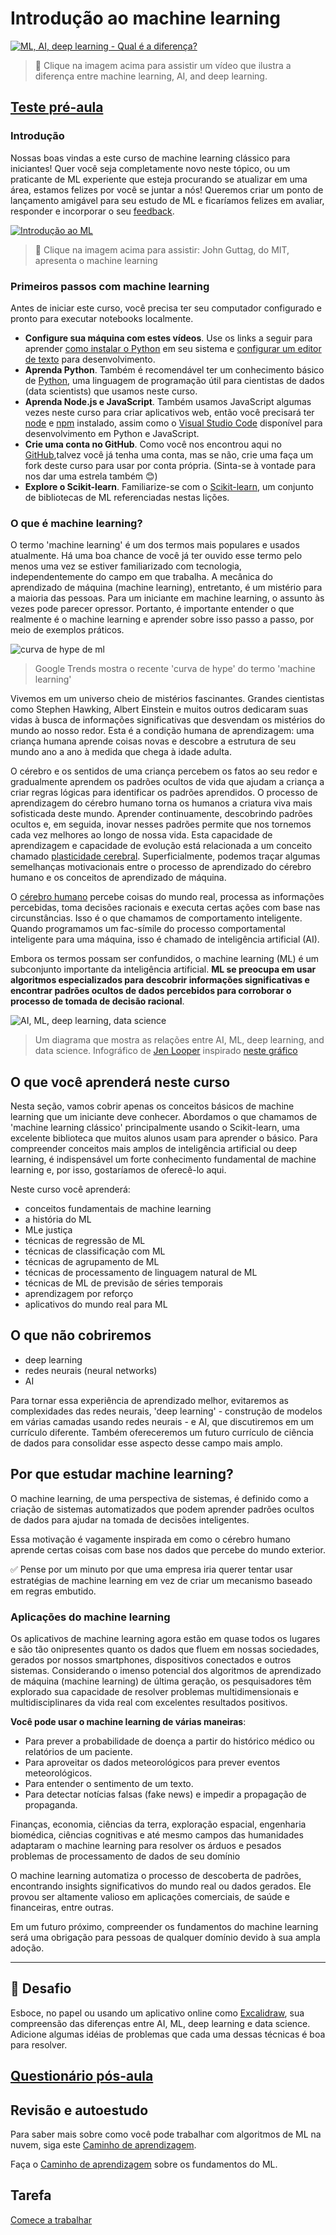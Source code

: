 # Introdução ao machine learning

[![ML, AI, deep learning - Qual é a diferença?](https://img.youtube.com/vi/lTd9RSxS9ZE/0.jpg)](https://youtu.be/lTd9RSxS9ZE "ML, AI, deep learning - Qual é a diferença?")

> 🎥 Clique na imagem acima para assistir um vídeo que ilustra a diferença entre machine learning, AI, and deep learning.

## [Teste pré-aula](https://white-water-09ec41f0f.azurestaticapps.net/quiz/1?loc=br)

### Introdução

Nossas boas vindas a este curso de machine learning clássico para iniciantes! Quer você seja completamente novo neste tópico, ou um praticante de ML experiente que esteja procurando se atualizar em uma área, estamos felizes por você se juntar a nós! Queremos criar um ponto de lançamento amigável para seu estudo de ML e ficaríamos felizes em avaliar, responder e incorporar o seu [feedback](https://github.com/microsoft/ML-For-Beginners/discussions).

[![Introdução ao  ML](https://img.youtube.com/vi/h0e2HAPTGF4/0.jpg)](https://youtu.be/h0e2HAPTGF4 "Introdução ao  ML")

> 🎥 Clique na imagem acima para assistir: John Guttag, do MIT, apresenta o machine learning

### Primeiros passos com machine learning

Antes de iniciar este curso, você precisa ter seu computador configurado e pronto para executar notebooks localmente.

- **Configure sua máquina com estes vídeos**. Use os links a seguir para aprender [como instalar o Python](https://youtu.be/CXZYvNRIAKM) em seu sistema e [configurar um editor de texto](https://youtu.be/EU8eayHWoZg) para desenvolvimento.
- **Aprenda Python**. Também é recomendável ter um conhecimento básico de [Python](https://docs.microsoft.com/learn/paths/python-language/?WT.mc_id=academic-15963-cxa), uma linguagem de programação útil para cientistas de dados (data scientists) que usamos neste curso.
- **Aprenda Node.js e JavaScript**. Também usamos JavaScript algumas vezes neste curso para criar aplicativos web, então você precisará ter [node](https://nodejs.org) e [npm](https://www.npmjs.com/) instalado, assim como o [Visual Studio Code](https://code.visualstudio.com/) disponível para desenvolvimento em Python e JavaScript.
- **Crie uma conta no GitHub**. Como você nos encontrou aqui no [GitHub](https://github.com),talvez você já tenha uma conta, mas se não, crie uma faça um fork deste curso para usar por conta própria. (Sinta-se à vontade para nos dar uma estrela também 😊)
- **Explore o Scikit-learn**. Familiarize-se com o [Scikit-learn](https://scikit-learn.org/stable/user_guide.html), um conjunto de bibliotecas de ML referenciadas nestas lições.

### O que é machine learning?

O termo 'machine learning' é um dos termos mais populares e usados ​​atualmente. Há uma boa chance de você já ter ouvido esse termo pelo menos uma vez se estiver familiarizado com tecnologia, independentemente do campo em que trabalha. A mecânica do aprendizado de máquina (machine learning), entretanto, é um mistério para a maioria das pessoas. Para um iniciante em machine learning, o assunto às vezes pode parecer opressor. Portanto, é importante entender o que realmente é o machine learning e aprender sobre isso passo a passo, por meio de exemplos práticos.

![curva de hype de ml](../images/hype.png)

> Google Trends mostra o recente 'curva de hype' do termo 'machine learning'

Vivemos em um universo cheio de mistérios fascinantes. Grandes cientistas como Stephen Hawking, Albert Einstein e muitos outros dedicaram suas vidas à busca de informações significativas que desvendam os mistérios do mundo ao nosso redor. Esta é a condição humana de aprendizagem: uma criança humana aprende coisas novas e descobre a estrutura de seu mundo ano a ano à medida que chega à idade adulta.

O cérebro e os sentidos de uma criança percebem os fatos ao seu redor e gradualmente aprendem os padrões ocultos de vida que ajudam a criança a criar regras lógicas para identificar os padrões aprendidos. O processo de aprendizagem do cérebro humano torna os humanos a criatura viva mais sofisticada deste mundo. Aprender continuamente, descobrindo padrões ocultos e, em seguida, inovar nesses padrões permite que nos tornemos cada vez melhores ao longo de nossa vida. Esta capacidade de aprendizagem e capacidade de evolução está relacionada a um conceito chamado [plasticidade cerebral](https://www.simplypsychology.org/brain-plasticity.html). Superficialmente, podemos traçar algumas semelhanças motivacionais entre o processo de aprendizado do cérebro humano e os conceitos de aprendizado de máquina.

O [cérebro humano](https://www.livescience.com/29365-human-brain.html) percebe coisas do mundo real, processa as informações percebidas, toma decisões racionais e executa certas ações com base nas circunstâncias. Isso é o que chamamos de comportamento inteligente. Quando programamos um fac-símile do processo comportamental inteligente para uma máquina, isso é chamado de inteligência artificial (AI).

Embora os termos possam ser confundidos, o machine learning (ML) é um subconjunto importante da inteligência artificial. **ML se preocupa em usar algoritmos especializados para descobrir informações significativas e encontrar padrões ocultos de dados percebidos para corroborar o processo de tomada de decisão racional**.

![AI, ML, deep learning, data science](../images/ai-ml-ds.png)

> Um diagrama que mostra as relações entre AI, ML, deep learning, and data science. Infográfico de [Jen Looper](https://twitter.com/jenlooper) inspirado [neste gráfico](https://softwareengineering.stackexchange.com/questions/366996/distinction-between-ai-ml-neural-networks-deep-learning-and-data-mining)

## O que você aprenderá neste curso

Nesta seção, vamos cobrir apenas os conceitos básicos de machine learning que um iniciante deve conhecer. Abordamos o que chamamos de 'machine learning clássico' principalmente usando o Scikit-learn, uma excelente biblioteca que muitos alunos usam para aprender o básico. Para compreender conceitos mais amplos de inteligência artificial ou deep learning, é indispensável um forte conhecimento fundamental de machine learning e, por isso, gostaríamos de oferecê-lo aqui.

Neste curso você aprenderá:

- conceitos fundamentais de machine learning
- a história do ML
- MLe justiça
- técnicas de regressão de ML
- técnicas de classificação com ML
- técnicas de agrupamento de ML
- técnicas de processamento de linguagem natural de ML
- técnicas de ML de previsão de séries temporais
- aprendizagem por reforço
- aplicativos do mundo real para ML

## O que não cobriremos

- deep learning
- redes neurais (neural networks)
- AI

Para tornar essa experiência de aprendizado melhor, evitaremos as complexidades das redes neurais, 'deep learning' - construção de modelos em várias camadas usando redes neurais - e AI, que discutiremos em um currículo diferente. Também ofereceremos um futuro currículo de ciência de dados para consolidar esse aspecto desse campo mais amplo.

## Por que estudar machine learning?

O machine learning, de uma perspectiva de sistemas, é definido como a criação de sistemas automatizados que podem aprender padrões ocultos de dados para ajudar na tomada de decisões inteligentes.

Essa motivação é vagamente inspirada em como o cérebro humano aprende certas coisas com base nos dados que percebe do mundo exterior.

✅ Pense por um minuto por que uma empresa iria querer tentar usar estratégias de machine learning em vez de criar um mecanismo baseado em regras embutido.

### Aplicações do machine learning

Os aplicativos de machine learning agora estão em quase todos os lugares e são tão onipresentes quanto os dados que fluem em nossas sociedades, gerados por nossos smartphones, dispositivos conectados e outros sistemas. Considerando o imenso potencial dos algoritmos de aprendizado de máquina (machine learning) de última geração, os pesquisadores têm explorado sua capacidade de resolver problemas multidimensionais e multidisciplinares da vida real com excelentes resultados positivos.

**Você pode usar o machine learning de várias maneiras**:

- Para prever a probabilidade de doença a partir do histórico médico ou relatórios de um paciente.
- Para aproveitar os dados meteorológicos para prever eventos meteorológicos.
- Para entender o sentimento de um texto.
- Para detectar notícias falsas (fake news) e impedir a propagação de propaganda.

Finanças, economia, ciências da terra, exploração espacial, engenharia biomédica, ciências cognitivas e até mesmo campos das humanidades adaptaram o machine learning para resolver os árduos e pesados problemas de processamento de dados de seu domínio

O machine learning automatiza o processo de descoberta de padrões, encontrando insights significativos do mundo real ou dados gerados. Ele provou ser altamente valioso em aplicações comerciais, de saúde e financeiras, entre outras.

Em um futuro próximo, compreender os fundamentos do machine learning será uma obrigação para pessoas de qualquer domínio devido à sua ampla adoção.

---

## 🚀 Desafio

Esboce, no papel ou usando um aplicativo online como [Excalidraw](https://excalidraw.com/), sua compreensão das diferenças entre AI, ML, deep learning e data science. Adicione algumas idéias de problemas que cada uma dessas técnicas é boa para resolver.

## [Questionário pós-aula](https://white-water-09ec41f0f.azurestaticapps.net/quiz/2?loc=br)

## Revisão e autoestudo

Para saber mais sobre como você pode trabalhar com algoritmos de ML na nuvem, siga este [Caminho de aprendizagem](https://docs.microsoft.com/learn/paths/create-no-code-predictive-models-azure-machine-learning/?WT.mc_id=academic-15963-cxa).

Faça o [Caminho de aprendizagem](https://docs.microsoft.com/learn/modules/introduction-to-machine-learning/?WT.mc_id=academic-15963-cxa) sobre os fundamentos do ML.

## Tarefa

[Comece a trabalhar](assignment.pt-br.md)

